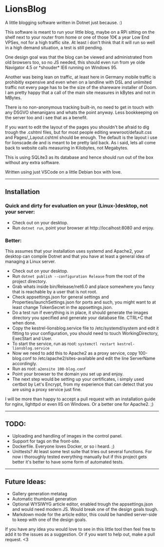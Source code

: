# LionsBlog

A little blogging software written in Dotnet just because. :)

This software is meant to run your little blog, maybe on a RPi sitting on the shelf next to your router from home or one of those 10€ a year Low End VPSes, not for a high traffic site. At least i don't think that it will run so well in a high demand situation, a test is still pending.

One design goal was that the blog can be viewed and administrated from old browsers too, so no JS needed, this should even run from ye olde Navigator 4.5 or \*shouder\* IE6 running on Windows 95.

Another was being lean on traffic, at least here in Germany mobile traffic is prohibitly expensive and even when on a landline with DSL and unlimited traffic not every page has to be the size of the shareware installer of Doom. I am pretty happy that a call of the main site measures in kBytes and not in MBytes.

There is no non-anonymous tracking built-in, no need to get in touch with any DSGVO shenanigans and whats the point anyway. Less bookkeeping on the server too and i see that as a benefit.

If you want to edit the layout of the pages you shouldn't be afraid to dig trough the .cshtml files, but for most people editing wwwroot/default.css and Pages/_Layout.cshtml should be enough. The default is the layout i use for lionscade.de and is meant to be pretty laid back. As i said, lets all come back to website calls measuring in Kilobytes, not Megabytes.

This is using SQLite3 as its database and hence should run out of the box without any extra software.

Written using just VSCode on a little Debian box with love.

---
## **Installation**
### Quick and dirty for evaluation on your (Linux-)desktop, **not your server**:
* Check out on your desktop.
* Run `dotnet run`, point your browser at http://localhost:8080 and enjoy.

### Better:
This assumes that your installation uses systemd and Apache2, your desktop can compile Dotnet and that you have at least a general idea of managing a Linux server.
* Check out on your desktop.
* Run `dotnet publish --configuration Release` from the root of the project directory.
* Grab whats inside bin/Release/net6.0 and place somewhere you fancy that is reachable by a user that is not root.
* Check appsettings.json for general settings and Properties/launchSettings.json for ports and such, you might want to at least change TokenSecret in the appsettings.json.
* Do a test run if everything is in place, it should generate the images directory you specified and generate your database file. CTRL+C that when done.
* Copy the kestrel-lionsblog.service file to /etc/systemd/system and edit it fitting to your configuration, you should need to touch WorkingDirectory, ExecStart and User.
* To start the service, run as root: `systemctl restart kestrel-lionsblog.service`
* Now we need to add this to Apache2 as a proxy service, copy 100-blog.conf to /etc/apache2/sites-available and edit the line ServerName accordingly.
* Run as root: `a2ensite 100-blog.conf`
* Point your browser to the domain you set up and enjoy.
* The next step would be setting up your certificates, i simply used certbot by Let's Encrypt, from my experience that can detect that you are using a proxy service just fine.

I will be more than happy to accept a pull request with an installation guide for nginx, lighttpd or even IIS on Windows. Or a better one for Apache2. ;)

---
## **TODO:**
* Uploading and handling of images in the control panel.
* Support for tags on the front-site.
* Dockerfile. Everyone loves Docker, or so i heard. ;)
* Unittests? At least some test suite that tries out several functions. For now i thoroughly tested everything manually but if this project gets better it's better to have some form of automated tests.

---
## **Future Ideas:**
* Gallery generation metatag
* Automatic thumbnail generation
* Optional WYSIWYG article editor, enabled trough the appsettings.json and would need modern JS. Would break one of the design goals tough.
* Markdown mode for the article editor, this could be handled server-side to keep with one of the design goals.

If you have any idea you would love to see in this little tool then feel free to add it to the issues as a suggestion. Or if you want to help out, make a pull request. <3

